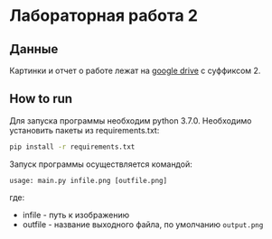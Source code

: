 # Лабораторная работа 2

## Данные
Картинки и отчет о работе лежат на 
[google drive](https://drive.google.com/drive/folders/1cyS5W3SEnRyq2WPHrVAD0IrCjFeYITTA?usp=sharing) 
с суффиксом 2.

## How to run
Для запуска программы необходим python 3.7.0. Необходимо установить
пакеты из requirements.txt:
```bash
pip install -r requirements.txt
```


Запуск программы осуществляется командой:
```
usage: main.py infile.png [outfile.png]
```
где:
* infile - путь к изображению
* outfile - название выходного файла, по умолчанию `output.png`